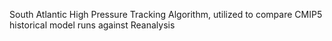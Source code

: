 South Atlantic High Pressure Tracking Algorithm, utilized to compare CMIP5 historical model runs against Reanalysis
